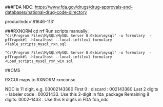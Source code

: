 ###FDA NDC:
https://www.fda.gov/drugs/drug-approvals-and-databases/national-drug-code-directory


productndc='81646-113'

###RXNORM
cd rrf
Run scripts manually:  
```"C:\Program Files\MySQL\MySQL Server 8.0\bin\mysql" -u formulary  -pfTrapok#1 -hlocalhost --local-infile=1 formulary  <Table_scripts_mysql_rxn.sql  ```
   
```"C:\Program Files\MySQL\MySQL Server 8.0\bin\mysql" -u formulary  -pfTrapok#1 -hlocalhost --local-infile=1 formulary  <Load_scripts_mysql_rxn_win.sql ```

##CMS 

RXCUI maps to RXNORM rxnconso

NDC is 11 digit, e.g. 00002143380
First 0 : discard : 002143380
Last 2 digits = labeler code : 00021433. Use this 2-digit in fda_package 
Remaining 8 digits: 0002-1433 . Use this 8 digits in FDA fda_ndc
